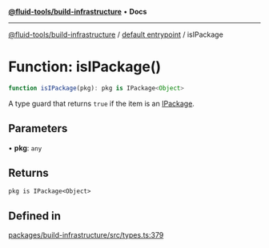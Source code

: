 [**@fluid-tools/build-infrastructure**](../../README.md) • **Docs**

***

[@fluid-tools/build-infrastructure](../../README.md) / [default entrypoint](../README.md) / isIPackage

# Function: isIPackage()

```ts
function isIPackage(pkg): pkg is IPackage<Object>
```

A type guard that returns `true` if the item is an [IPackage](../interfaces/IPackage.md).

## Parameters

• **pkg**: `any`

## Returns

`pkg is IPackage<Object>`

## Defined in

[packages/build-infrastructure/src/types.ts:379](https://github.com/microsoft/FluidFramework/blob/main/build-tools/packages/build-infrastructure/src/types.ts#L379)
